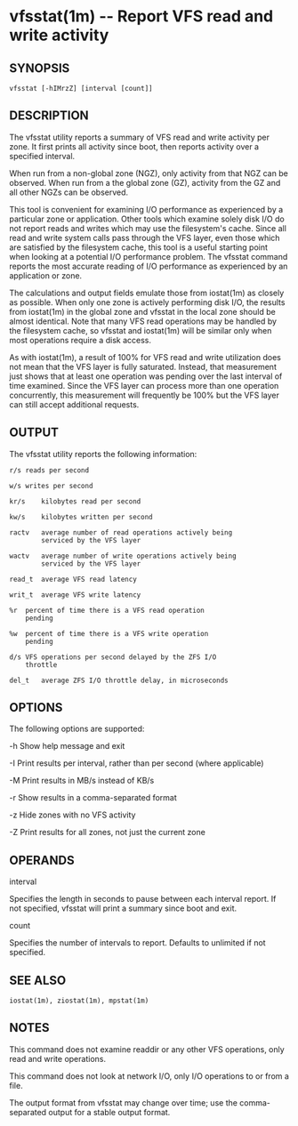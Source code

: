 vfsstat(1m) -- Report VFS read and write activity
=============================================

## SYNOPSIS
    vfsstat [-hIMrzZ] [interval [count]]

## DESCRIPTION
The vfsstat utility reports a summary of VFS read and write
activity per zone.  It first prints all activity since boot, then
reports activity over a specified interval.

When run from a non-global zone (NGZ), only activity from that NGZ
can be observed.  When run from a the global zone (GZ), activity
from the GZ and all other NGZs can be observed.

This tool is convenient for examining I/O performance as
experienced by a particular zone or application.  Other tools
which examine solely disk I/O do not report reads and writes which
may use the filesystem's cache.  Since all read and write system
calls pass through the VFS layer, even those which are satisfied
by the filesystem cache, this tool is a useful starting point when
looking at a potential I/O performance problem.  The vfsstat
command reports the most accurate reading of I/O performance as
experienced by an application or zone.

The calculations and output fields emulate those from iostat(1m)
as closely as possible.  When only one zone is actively performing
disk I/O, the results from iostat(1m) in the global zone and
vfsstat in the local zone should be almost identical.  Note that
many VFS read operations may be handled by the filesystem cache,
so vfsstat and iostat(1m) will be similar only when most
operations require a disk access.

As with iostat(1m), a result of 100% for VFS read and write
utilization does not mean that the VFS layer is fully saturated.
Instead, that measurement just shows that at least one operation
was pending over the last interval of time examined.  Since the
VFS layer can process more than one operation concurrently, this
measurement will frequently be 100% but the VFS layer can still
accept additional requests.

## OUTPUT
The vfsstat utility reports the following information:

	r/s	reads per second

	w/s	writes per second

	kr/s	kilobytes read per second

	kw/s	kilobytes written per second

	ractv	average number of read operations actively being
			serviced by the VFS layer

	wactv	average number of write operations actively being
			serviced by the VFS layer

	read_t	average VFS read latency

	writ_t	average VFS write latency

	%r	percent of time there is a VFS read operation
		pending

	%w	percent of time there is a VFS write operation
		pending	

	d/s	VFS operations per second delayed by the ZFS I/O
		throttle

	del_t	average ZFS I/O throttle delay, in microseconds


## OPTIONS
The following options are supported:

-h	Show help message and exit

-I	Print results per interval, rather than per second (where
	applicable)

-M	Print results in MB/s instead of KB/s

-r	Show results in a comma-separated format

-z	Hide zones with no VFS activity

-Z	Print results for all zones, not just the current zone

## OPERANDS
interval

Specifies the length in seconds to pause between each interval
report.  If not specified, vfsstat will print a summary since boot
and exit.

count 

Specifies the number of intervals to report.  Defaults to
unlimited if not specified. 

## SEE ALSO
    iostat(1m), ziostat(1m), mpstat(1m)

## NOTES

This command does not examine readdir or any other VFS operations,
only read and write operations.

This command does not look at network I/O, only I/O operations to
or from a file.

The output format from vfsstat may change over time; use the
comma-separated output for a stable output format.
